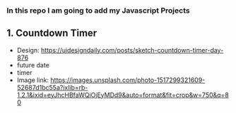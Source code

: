 ### In this repo I am going to add my Javascript Projects

## 1. Countdown Timer

- Design: https://uidesigndaily.com/posts/sketch-countdown-timer-day-876
- future date
- timer
- Image link: https://images.unsplash.com/photo-1517299321609-52687d1bc55a?ixlib=rb-1.2.1&ixid=eyJhcHBfaWQiOjEyMDd9&auto=format&fit=crop&w=750&q=80

